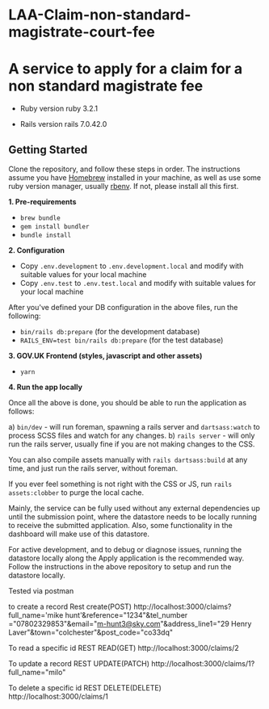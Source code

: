 #  LAA-Claim-non-standard-magistrate-court-fee
#  A service to apply for a claim for a  non standard magistrate fee

* Ruby version
ruby 3.2.1

* Rails version
rails 7.0.42.0

## Getting Started

Clone the repository, and follow these steps in order.
The instructions assume you have [Homebrew](https://brew.sh) installed in your machine, as well as use some ruby version manager, usually [rbenv](https://github.com/rbenv/rbenv). If not, please install all this first.

**1. Pre-requirements**

* `brew bundle`
* `gem install bundler`
* `bundle install`

**2. Configuration**

* Copy `.env.development` to `.env.development.local` and modify with suitable values for your local machine
* Copy `.env.test` to `.env.test.local` and modify with suitable values for your local machine

After you've defined your DB configuration in the above files, run the following:

* `bin/rails db:prepare` (for the development database)
* `RAILS_ENV=test bin/rails db:prepare` (for the test database)

**3. GOV.UK Frontend (styles, javascript and other assets)**

* `yarn`

**4. Run the app locally**

Once all the above is done, you should be able to run the application as follows:

a) `bin/dev` - will run foreman, spawning a rails server and `dartsass:watch` to process SCSS files and watch for any changes.
b) `rails server` - will only run the rails server, usually fine if you are not making changes to the CSS.

You can also compile assets manually with `rails dartsass:build` at any time, and just run the rails server, without foreman.

If you ever feel something is not right with the CSS or JS, run `rails assets:clobber` to purge the local cache.

Mainly, the service can be fully used without any external dependencies up until the submission point, where the datastore needs to be locally running
to receive the submitted application.
Also, some functionality in the dashboard will make use of this datastore.

For active development, and to debug or diagnose issues, running the datastore locally along the Apply application is
the recommended way. Follow the instructions in the above repository to setup and run the datastore locally.

Tested via postman

to create a record
Rest create(POST)
http://localhost:3000/claims?full_name='mike hunt'&reference="1234"&tel_number ="07802329853"&email="m-hunt3@sky.com"&address_line1="29 Henry Laver"&town="colchester"&post_code="co33dq"

To read a specific id REST READ(GET)
http://localhost:3000/claims/2

To update a record
REST UPDATE(PATCH)
http://localhost:3000/claims/1?full_name="milo"

To delete a specific id
REST DELETE(DELETE)
http://localhost:3000/claims/1
